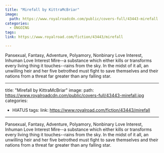 ```yaml
---
title: "Mirefall by KittraMcBriar"
image:
  path: https://www.royalroadcdn.com/public/covers-full/43443-mirefall.jpg
categories:
  - ONGOING
tags:
link: https://www.royalroad.com/fiction/43443/mirefall

---
```

Pansexual, Fantasy, Adventure, Polyamory, Nonbinary Love Interest, Inhuman Love Interest
Mire--a substance which either kills or transforms every living thing it touches--rains from the sky. In the midst of it all, an unwilling heir and her five betrothed must fight to save themselves and their nations from a threat far greater than any falling star.

---
title: "Mirefall by KittraMcBriar"
image:
  path: https://www.royalroadcdn.com/public/covers-full/43443-mirefall.jpg
categories:
  - HIATUS
tags:
link: https://www.royalroad.com/fiction/43443/mirefall

---
Pansexual, Fantasy, Adventure, Polyamory, Nonbinary Love Interest, Inhuman Love Interest
Mire--a substance which either kills or transforms every living thing it touches--rains from the sky. In the midst of it all, an unwilling heir and her five betrothed must fight to save themselves and their nations from a threat far greater than any falling star.

